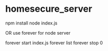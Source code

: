 # homesecure_server

npm install
node index.js

OR use forever for node server 

forever start index.js
forever list
forever stop 0
